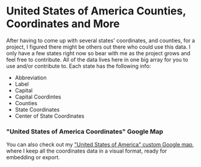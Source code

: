 United States of America Counties, Coordinates and More
========================

After having to come up with several states' coordinates, and counties, for a project, I figured there might be others out there who could use this data. I only have a few states right now so bear with me as the project grows and feel free to contribute. All of the data lives here in one big array for you to use and/or contribute to. Each state has the following info:

- Abbreviation
- Label
- Capital
- Capital Coordintes
- Counties
- State Coordinates
- Center of State Coordinates

### "United States of America Coordinates" Google Map

You can also check out my ["United States of America" custom Google map](https://mapsengine.google.com/map/edit?mid=zcT1xEg9PqB4.kUMdbbt8jQjM), where I keep all the coordinates data in a visual format, ready for embedding or export.
